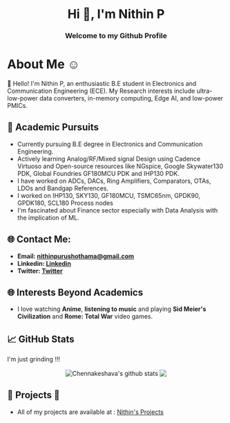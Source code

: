 
<h1 align="center">Hi 👋, I'm Nithin P</h1>
<h3 align="center">Welcome to my Github Profile</h3>

# About Me ☺️

👋 Hello! I'm Nithin P, an enthusiastic B.E student in Electronics and Communication Engineering (ECE). My Research interests include ultra-low-power data converters, in-memory computing, Edge AI, and low-power PMICs.
  
## 🔬 Academic Pursuits 

- Currently pursuing B.E degree in Electronics and Communication Engineering.
- Actively learning Analog/RF/Mixed signal Design using Cadence Virtuoso and Open-source resources like NGspice, Google Skywater130 PDK, Global Foundries GF180MCU PDK and IHP130 PDK.
- I have worked on ADCs, DACs, Ring Amplifiers, Comparators, OTAs, LDOs and Bandgap References.
- I worked on IHP130, SKY130, GF180MCU, TSMC65nm, GPDK90, GPDK180, SCL180 Process nodes
- I'm fascinated about Finance sector especially with Data Analysis with the implication of ML. 

## 🌐 Contact Me:

- **Email: [nithinpurushothama@gmail.com](mailto:nithinpurushothama@gmail.com)**
- **Linkedin: [Linkedin](https://www.linkedin.com/in/nithin-purushothama-70664727b/)**
- **Twitter: [Twitter](https://twitter.com/nithinpuru75919)**


## 🌐 Interests Beyond Academics  

- I love watching **Anime**, **listening to music** and playing **Sid Meier's Civilization** and **Rome: Total War** video games.

 ## 📈 GitHub Stats
 I'm just grinding !!! <br>
 
<div align="center">
  <img align="center" src="https://github-readme-stats.vercel.app/api?username=chennakeshavadasa&show_icons=true&include_all_commits=true&theme=dark&hide_border=true&title_color=FF5F7E&text_color=00F4F5&icon_color=FFC300&bg_color=00000000&ring_color=8B008B" alt="Chennakeshava's github stats" />
  <img align="center" src="https://github-readme-stats.vercel.app/api/top-langs/?username=chennakeshavadasa&layout=compact&theme=dark&hide_border=true&title_color=FF5F7E&text_color=00F4F5&bg_color=00000000" />
</div>


 ## 🚀 Projects 🚀
 
- All of my projects are available at : [Nithin's Projects](https://github.com/chennakeshavadasa?tab=repositories)
